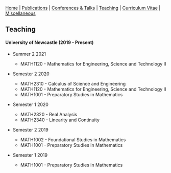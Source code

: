 [Home](https://max-carter-math.github.io) | [Publications](./publications.html) | [Conferences & Talks](./conf_talks.html) | [Teaching](./teaching.html) | [Curriculum Vitae](./CV_06_12_2020.pdf) | [Miscellaneous](./other.html)

## Teaching

#### University of Newcastle (2019 - Present)

* Summer 2 2021
  * MATH1120 - Mathematics for Engineering, Science and Technology II

* Semester 2 2020
  * MATH2310 - Calculus of Science and Engineering
  * MATH1120 - Mathematics for Engineering, Science and Technology II
  * MATH1001 - Preparatory Studies in Mathematics

* Semester 1 2020
  * MATH2320 - Real Analysis
  * MATH2340 - Linearity and Continuity

* Semester 2 2019
  * MATH1002 - Foundational Studies in Mathematics
  * MATH1001 - Preparatory Studies in Mathematics

* Semester 1 2019
  * MATH1001 - Preparatory Studies in Mathematics
